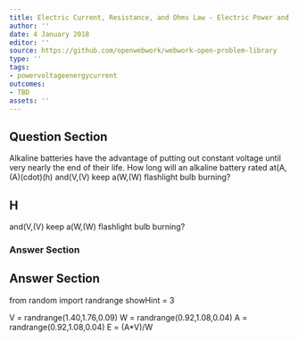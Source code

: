 ```yaml
---
title: Electric Current, Resistance, and Ohms Law - Electric Power and Energy
author: ''
date: 4 January 2018
editor: ''
source: https://github.com/openwebwork/webwork-open-problem-library
type: ''
tags:
- powervoltageenergycurrent
outcomes:
- TBD
assets: ''
---
```


## Question Section 

Alkaline batteries have the advantage of putting out constant voltage until very nearly the end of their life.
How long will an alkaline battery rated at(A,(A)(cdot)(h) and(V,(V) keep a(W,(W) flashlight bulb burning?

## H
and(V,(V) keep a(W,(W) flashlight bulb burning?
### Answer Section


## Answer Section

from random import randrange
showHint = 3


V = randrange(1.40,1.76,0.09)
W = randrange(0.92,1.08,0.04)
A = randrange(0.92,1.08,0.04)
E = (A*V)/W